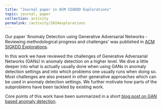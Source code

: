 ```yaml
---
title: "Journal paper in ACM SIGKDD Explorations"
topic: journal, paper
collection: activity
permalink: /activity/2024explorations
---
```


Our paper 'Anomaly Detection using Generative Adversarial Networks - Reviewing methodological progress and challenges' was published in [ACM SIGKDD Explorations](https://kdd.org/explorations).

In this work we have reviewed the challenges of Generative Adversarial Networks (GANs) in anomaly detection on a higher level. We dive a little deeper into what is actually usually done when using GANs in anomaly detection settings and into which problems one usually runs when doing so. Most challenges are also present in other generative approaches which can be used in anomaly detection settings. We further motivate how parts of the subproblems have been tackled by existing work. 

Core points of this work have been summarized in a short [blog post on GAN based anomaly detection](../posts/gan-based-anomaly-detection).